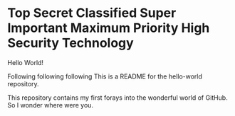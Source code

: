 Top Secret Classified Super Important Maximum Priority High Security Technology
===========

Hello World!

Following following following
This is a README for the hello-world repository.

This repository contains my first forays into the wonderful world of GitHub.
So I wonder where were you.
